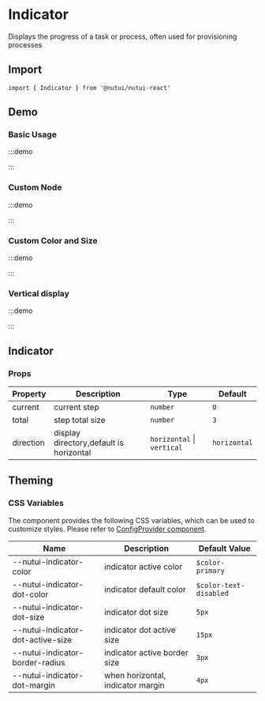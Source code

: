 # Indicator

Displays the progress of a task or process, often used for provisioning processes

## Import

```tsx
import { Indicator } from '@nutui/nutui-react'
```

## Demo

### Basic Usage

:::demo

<CodeBlock src='h5/demo1.tsx'></CodeBlock>

:::

### Custom Node

:::demo

<CodeBlock src='h5/demo2.tsx'></CodeBlock>

:::

### Custom Color and Size

:::demo

<CodeBlock src='h5/demo3.tsx'></CodeBlock>

:::

### Vertical display

:::demo

<CodeBlock src='h5/demo4.tsx'></CodeBlock>

:::

## Indicator

### Props

| Property | Description | Type | Default |
| --- | --- | --- | --- |
| current | current step | `number` | `0` |
| total | step total size | `number` | `3` |
| direction | display directory,default is horizontal | `horizontal` \| `vertical` | `horizontal` |

## Theming

### CSS Variables

The component provides the following CSS variables, which can be used to customize styles. Please refer to [ConfigProvider component](#/en-US/component/configprovider).

| Name | Description | Default Value |
| --- | --- | --- |
| \--nutui-indicator-color | indicator active color | `$color-primary` |
| \--nutui-indicator-dot-color | indicator default color | `$color-text-disabled` |
| \--nutui-indicator-dot-size | indicator dot size | `5px` |
| \--nutui-indicator-dot-active-size | indicator dot active size | `15px` |
| \--nutui-indicator-border-radius | indicator active border size | `3px` |
| \--nutui-indicator-dot-margin | when horizontal, indicator margin | `4px` |
